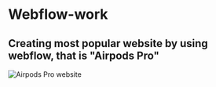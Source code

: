 # Webflow-work

## Creating most popular website by using webflow, that is "Airpods Pro"
![Airpods Pro website ](https://preview.webflow.com/preview/gauravs-ultra-awesome-site-a0f2e7?utm_medium=preview_link&utm_source=dashboard&utm_content=gauravs-ultra-awesome-site-a0f2e7&preview=bf8f1a82c456005b76885aa5474a1b8d&workflow=preview)
